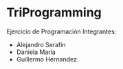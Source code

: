 # TriProgramming
Ejercicio de Programación
Integrantes:
- Alejandro Serafin
- Daniela Maria
- Guillermo Hernandez